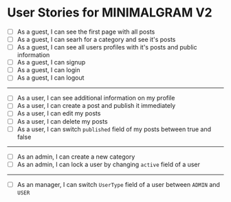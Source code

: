 # User Stories for MINIMALGRAM V2

-  [ ] As a guest, I can see the first page with all posts
-  [ ] As a guest, I can searh for a category and see it's posts
-  [ ] As a guest, I can see all users profiles with it's posts and public information
-  [ ] As a guest, I can signup
-  [ ] As a guest, I can login
-  [ ] As a guest, I can logout

__________________________________________________________________

-  [ ] As a user, I can see additional information on my profile
-  [ ] As a user, I can create a post and publish it immediately
-  [ ] As a user, I can edit my posts
-  [ ] As a user, I can delete my posts
-  [ ] As a user, I can switch `published` field of my posts between true and false

__________________________________________________________________

-  [ ] As an admin, I can create a new category
-  [ ] As an admin, I can lock a user by changing `active` field of a user

__________________________________________________________________

-  [ ] As an manager, I can switch `UserType` field of a user between `ADMIN` and `USER`
